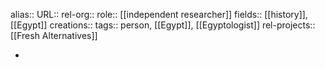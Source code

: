 alias::
URL::
rel-org::
role:: [[independent researcher]] 
fields:: [[history]], [[Egypt]] 
creations:: 
tags:: person, [[Egypt]], [[Egyptologist]] 
rel-projects:: [[Fresh Alternatives]] 


-
